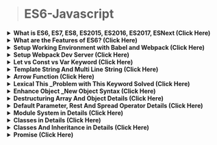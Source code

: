 >	# ES6-Javascript


<details>
<summary><b>What is ES6, ES7, ES8, ES2015, ES2016, ES2017, ESNext (Click Here) </b></summary>
<pre>sdfsd sfds sdfs sfsd sdfsdf sdfsdf sdfsd fsdfsdf</pre>

</details>

<details>
<summary><b>What are the Features of ES6?  (Click Here) </b></summary>
<pre>
ES6 is a significant update to the language, and the first update to the language since ES5 was standardized in 2009. Implementation of these features in major JavaScript engines is underway now.

See the ES6 standard for full specification of the ECMAScript 6 language.

<span>
*	ES6 includes the following new features:
-	arrows
+	classes
+	enhanced object literals
</span>
template strings
destructuring
default + rest + spread
let + const
iterators + for..of
generators
unicode
modules
module loaders
map + set + weakmap + weakset
proxies
symbols
subclassable built-ins
promises
math + number + string + array + object APIs
binary and octal literals
reflect api
tail calls

Here's the list of the top 10 best ES6 features for a busy software engineer (in no particular order):
Default Parameters in ES6
Template Literals in ES6
Multi-line Strings in ES6
Destructuring Assignment in ES6
Enhanced Object Literals in ES6
Arrow Functions in ES6
Promises in ES6
Block-Scoped Constructs Let and Const
Classes in ES6
Modules in ES6


</pre>

</details>





<details>
<summary><b>Setup Working Environment with Babel and Webpack (Click Here) </b></summary>


</details>

<details>
<summary><b>Setup Webpack Dev Server (Click Here) </b></summary>


</details>

<details>
<summary><b>Let vs Const vs Var Keyword (Click Here) </b></summary>


</details>

<details>
<summary><b>Template String And Multi Line String (Click Here) </b></summary>


</details>

<details>
<summary><b>Arrow Function (Click Here) </b></summary>


</details>

<details>
<summary><b>Lexical This _Problem with This Keyword Solved (Click Here) </b></summary>


</details>

<details>
<summary><b>Enhance Object _New Object Syntax (Click Here) </b></summary>


</details>

<details>
<summary><b>Destructuring Array And Object Details (Click Here) </b></summary>


</details>

<details>
<summary><b>Default Parameter, Rest And Spread Operator Details (Click Here) </b></summary>


</details>

<details>
<summary><b>Module System in Details (Click Here) </b></summary>


</details>

<details>
<summary><b>Classes in Details (Click Here) </b></summary>


</details>

<details>
<summary><b>Classes And Inheritance in Details (Click Here) </b></summary>


</details>

<details>
<summary><b>Promise (Click Here) </b></summary>


</details>







